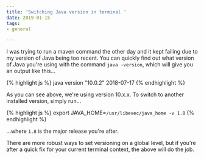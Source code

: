 ```yaml
---
title: 'Switching Java version in terminal '
date: 2019-01-15
tags:
- general

---
```

I was trying to run a maven command the other day and it kept failing due to my version of Java being too recent. You can quickly find out what version of Java you're using with the command `java -version`, which will give you an output like this...

{% highlight js %}
java version "10.0.2" 2018-07-17
{% endhighlight %}

As you can see above, we're using version 10.x.x. To switch to another installed version, simply run...

{% highlight js %}
export JAVA_HOME=`/usr/libexec/java_home -v 1.8`
{% endhighlight %}

...where `1.8` is the major release you're after.

There are more robust ways to set versioning on a global level, but if you're after a quick fix for your current terminal context, the above will do the job.
